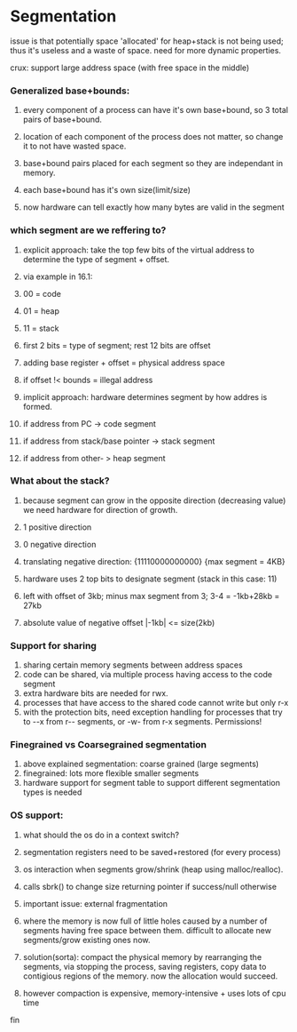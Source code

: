 # Segmentation

issue is that potentially space 'allocated' for heap+stack is not being
used; thus it's useless and a waste of space. need for more dynamic
properties.

crux: support large address space (with free space in the middle)

### Generalized base+bounds:
1. every component of a process can have it's own base+bound, so 3 total 
 pairs of base+bound.
1. location of each component of the process does not matter, so change
 it to not have wasted space.
1. base+bound pairs placed for each segment so they are independant in 
 memory.

1. each base+bound has it's own size(limit/size)
 1. now hardware can tell exactly how many bytes are valid in the segment

### which segment are we reffering to?
1. explicit approach: take the top few bits of the virtual address to 
 determine the type of segment + offset.
 1. via example in 16.1:
  1. 00 = code
  1. 01 = heap
  1. 11 = stack
  1. first 2 bits = type of segment; rest 12 bits are offset
 1. adding base register + offset = physical address space
 1. if offset !< bounds = illegal address

1. implicit approach: hardware determines segment by how addres is formed.
 1. if address from PC -> code segment
 1. if address from stack/base pointer -> stack segment
 1. if address from other- > heap segment

### What about the stack?
1. because segment can grow in the opposite direction (decreasing value)
 we need hardware for direction of growth.
 1. 1 positive direction
 1. 0 negative direction

1. translating negative direction: {11110000000000} {max segment = 4KB}
 1. hardware uses 2 top bits to designate segment (stack in this case: 11)
 1. left with offset of 3kb; minus max segment from 3; 3-4 = -1kb+28kb = 27kb
 1. absolute value of negative offset |-1kb| <= size(2kb)

### Support for sharing
1. sharing certain memory segments between address spaces
 1. code can be shared, via multiple process having access to the code segment
 1. extra hardware bits are needed for rwx. 
 1. processes that have access to the shared code cannot write but only r-x
 1. with the protection bits, need exception handling for processes that try to
     --x from r-- segments, or -w- from r-x segments. Permissions!

### Finegrained vs Coarsegrained segmentation
1. above explained segmentation: coarse grained (large segments)
1. finegrained: lots more flexible smaller segments
1. hardware support for segment table to support different segmentation types
 is needed

### OS support:
1. what should the os do in a context switch?
 1. segmentation registers need to be saved+restored (for every process)
1. os interaction when segments grow/shrink (heap using malloc/realloc).
 1. calls sbrk() to change size returning pointer if success/null otherwise

1. important issue: external fragmentation
 1. where the memory is now full of little holes caused by a number of segments
     having free space between them. difficult to allocate new segments/grow
     existing ones now.

1. solution(sorta): compact the physical memory by rearranging the segments,
 via stopping the process, saving registers, copy data to contigious regions
 of the memory. now the allocation would succeed.
 1. however compaction is expensive, memory-intensive + uses lots of cpu time

fin

